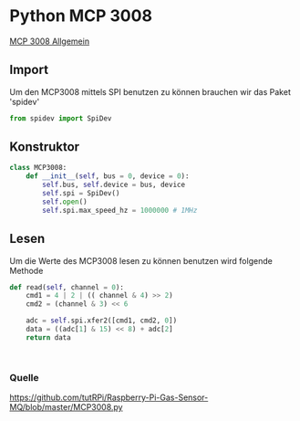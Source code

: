 # Python MCP 3008

[MCP 3008 Allgemein](https://github.com/dkupert-tgm/SYT_SWISS-ARMY-KNIFE/blob/master/MCP3008.md)

## Import

Um den MCP3008 mittels SPI benutzen zu können brauchen wir das Paket 'spidev' 

```python
from spidev import SpiDev
```

## Konstruktor

```python
class MCP3008:
    def __init__(self, bus = 0, device = 0):
        self.bus, self.device = bus, device
        self.spi = SpiDev()
        self.open()
        self.spi.max_speed_hz = 1000000 # 1MHz
```

## Lesen

Um die Werte des MCP3008 lesen zu können benutzen wird folgende Methode

```python
def read(self, channel = 0):
    cmd1 = 4 | 2 | (( channel & 4) >> 2)
    cmd2 = (channel & 3) << 6

    adc = self.spi.xfer2([cmd1, cmd2, 0])
    data = ((adc[1] & 15) << 8) + adc[2]
    return data

    
```

### Quelle

https://github.com/tutRPi/Raspberry-Pi-Gas-Sensor-MQ/blob/master/MCP3008.py